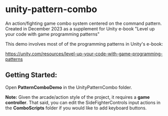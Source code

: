 # unity-pattern-combo

An action/fighting game combo system centered on the command pattern. Created in December 2023 as a supplement for Unity e-book "Level up your code with game programming patterns"

This demo involves most of of the programming patterns in Unity's e-book:

https://unity.com/resources/level-up-your-code-with-game-programming-patterns

## Getting Started:

Open **PatternComboDemo** in the UnityPatternCombo folder. 

**Note:** Given the arcade/action style of the project, it requires a **game controller**. That said, you can edit the SideFighterControls input actions in the **ComboScripts** folder if you would like to add keyboard buttons. 
